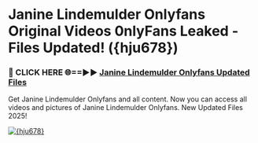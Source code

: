 # Janine Lindemulder Onlyfans Original Videos 0nlyFans Leaked - Files Updated! ({hju678})

<h3>🔴 CLICK HERE 🌐==►► <a href="https://wtach.club/leakvideo/" rel="nofollow">Janine Lindemulder Onlyfans Updated Files</a></h3>

Get Janine Lindemulder Onlyfans and all content. Now you can access all videos and pictures of Janine Lindemulder Onlyfans. New Updated Files 2025!

[![{hju678}](https://i.imgur.com/PQ7UWWw.gif)](https://wtach.club/leakvideo/)